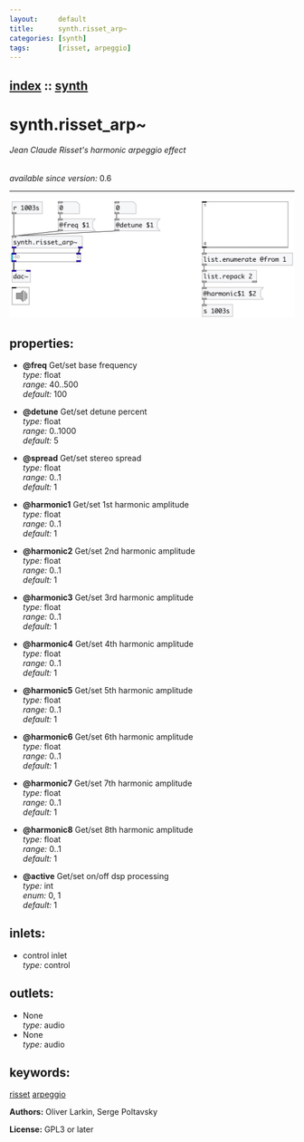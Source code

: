 ```yaml
---
layout:     default
title:      synth.risset_arp~
categories: [synth]
tags:       [risset, arpeggio]
---
```

[index](index.html) :: [synth](category_synth.html)
---

# synth.risset_arp~

###### Jean Claude Risset&#39;s harmonic arpeggio effect

*available since version:* 0.6

---




[![example](../examples/img/synth.risset_arp~.jpg)](../examples/pd/synth.risset_arp~.pd)







## properties:

* **@freq** 
Get/set base frequency<br>
_type:_ float<br>
_range:_ 40..500<br>
_default:_ 100<br>

* **@detune** 
Get/set detune percent<br>
_type:_ float<br>
_range:_ 0..1000<br>
_default:_ 5<br>

* **@spread** 
Get/set stereo spread<br>
_type:_ float<br>
_range:_ 0..1<br>
_default:_ 1<br>

* **@harmonic1** 
Get/set 1st harmonic amplitude<br>
_type:_ float<br>
_range:_ 0..1<br>
_default:_ 1<br>

* **@harmonic2** 
Get/set 2nd harmonic amplitude<br>
_type:_ float<br>
_range:_ 0..1<br>
_default:_ 1<br>

* **@harmonic3** 
Get/set 3rd harmonic amplitude<br>
_type:_ float<br>
_range:_ 0..1<br>
_default:_ 1<br>

* **@harmonic4** 
Get/set 4th harmonic amplitude<br>
_type:_ float<br>
_range:_ 0..1<br>
_default:_ 1<br>

* **@harmonic5** 
Get/set 5th harmonic amplitude<br>
_type:_ float<br>
_range:_ 0..1<br>
_default:_ 1<br>

* **@harmonic6** 
Get/set 6th harmonic amplitude<br>
_type:_ float<br>
_range:_ 0..1<br>
_default:_ 1<br>

* **@harmonic7** 
Get/set 7th harmonic amplitude<br>
_type:_ float<br>
_range:_ 0..1<br>
_default:_ 1<br>

* **@harmonic8** 
Get/set 8th harmonic amplitude<br>
_type:_ float<br>
_range:_ 0..1<br>
_default:_ 1<br>

* **@active** 
Get/set on/off dsp processing<br>
_type:_ int<br>
_enum:_ 0, 1<br>
_default:_ 1<br>



## inlets:

* control inlet<br>
_type:_ control



## outlets:

* None<br>
_type:_ audio
* None<br>
_type:_ audio



## keywords:

[risset](keywords/risset.html)
[arpeggio](keywords/arpeggio.html)






**Authors:** Oliver Larkin, Serge Poltavsky




**License:** GPL3 or later





